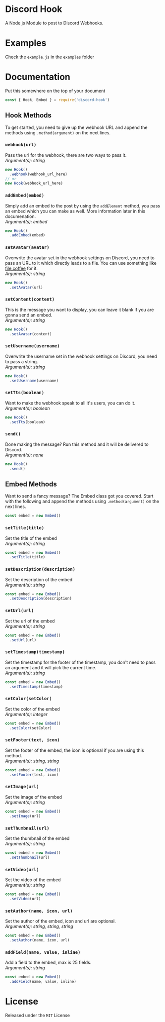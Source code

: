 # Discord Hook
A Node.js Module to post to Discord Webhooks.

# Examples
Check the `example.js` in the `examples` folder

# Documentation
Put this somewhere on the top of your document
```js
const { Hook, Embed } = require('discord-hook')
```

## Hook Methods
To get started, you need to give up the webhook URL and append the methods using `.method(argument)` on the next lines.
### `webhook(url)`
Pass the url for the webhook, there are two ways to pass it.
<br>*Argument(s): string*
```js
new Hook()
  .webhook(webhook_url_here)
// or
new Hook(webhook_url_here)
```

### `addEmbed(embed)`
Simply add an embed to the post by using the `addElement` method, you pass an embed which you can make as well. More information later in this documenation.
<br>*Argument(s): embed*
```js
new Hook()
  .addEmbed(embed)
```

### `setAvatar(avatar)`
Overwrite the avatar set in the webhook settings on Discord, you need to pass an URL to it which directly leads to a file. You can use something like [file.coffee](https://file.coffee) for it.
<br>*Argument(s): string*
```js
new Hook()
  .setAvatar(url)
```

### `setContent(content)`
This is the message you want to display, you can leave it blank if you are gonna send an embed.
<br>*Argument(s): string*
```js
new Hook()
  .setAvatar(content)
```

### `setUsername(username)`
Overwrite the username set in the webhook settings on Discord, you need to pass a string.
<br>*Argument(s): string*
```js
new Hook()
  .setUsername(username)
```

### `setTts(boolean)`
Want to make the webhook speak to all it's users, you can do it.
<br>*Argument(s): boolean*
```js
new Hook()
  .setTts(boolean)
```

### `send()`
Done making the message? Run this method and it will be delivered to Discord.
<br>*Argument(s): none*
```js
new Hook()
  .send()
```

## Embed Methods
Want to send a fancy message? The Embed class got you covered. Start with the following and append the methods using `.method(argument)` on the next lines.
```js
const embed = new Embed()
```

### `setTitle(title)`
Set the title of the embed
<br>*Argument(s): string*
```js
const embed = new Embed()
  .setTitle(title)
```

### `setDescription(description)`
Set the description of the embed
<br>*Argument(s): string*
```js
const embed = new Embed()
  .setDescription(description)
```

### `setUrl(url)`
Set the url of the embed
<br>*Argument(s): string*
```js
const embed = new Embed()
  .setUrl(url)
```

### `setTimestamp(timestamp)`
Set the timestamp for the footer of the timestamp, you don't need to pass an argument and it will pick the current time.
<br>*Argument(s): string*
```js
const embed = new Embed()
  .setTimestamp(timestamp)
```

### `setColor(setColor)`
Set the color of the embed
<br>*Argument(s): integer*
```js
const embed = new Embed()
  .setColor(setColor)
```

### `setFooter(text, icon)`
Set the footer of the embed, the icon is optional if you are using this method.
<br>*Argument(s): string, string*
```js
const embed = new Embed()
  .setFooter(text, icon)
```

### `setImage(url)`
Set the image of the embed
<br>*Argument(s): string*
```js
const embed = new Embed()
  .setImage(url)
```

### `setThumbnail(url)`
Set the thumbnail of the embed
<br>*Argument(s): string*
```js
const embed = new Embed()
  .setThumbnail(url)
```

### `setVideo(url)`
Set the video of the embed
<br>*Argument(s): string*
```js
const embed = new Embed()
  .setVideo(url)
```

### `setAuthor(name, icon, url)`
Set the author of the embed, icon and url are optional.
<br>*Argument(s): string, string, string*
```js
const embed = new Embed()
  .setAuthor(name, icon, url)
```

### `addField(name, value, inline)`
Add a field to the embed, max is 25 fields.
<br>*Argument(s): string*
```js
const embed = new Embed()
  .addField(name, value, inline)
```

# License
Released under the `MIT` License
